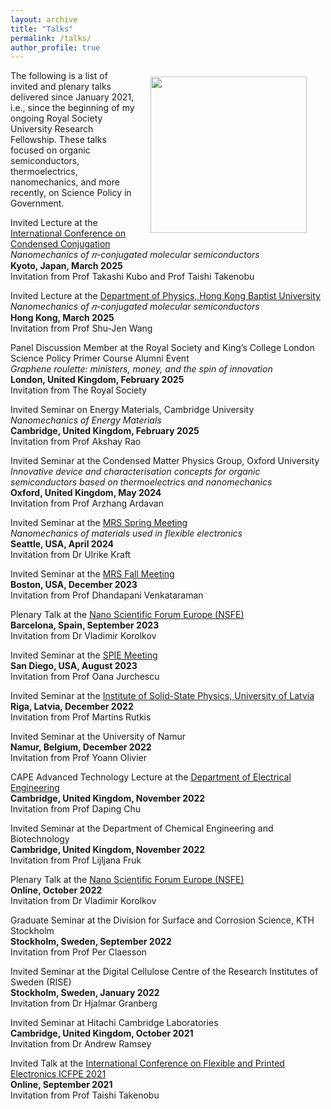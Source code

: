```yaml
---
layout: archive
title: "Talks"
permalink: /talks/
author_profile: true
---
```



<img align = "right" src="https://deepak-venkateshvaran.github.io/portfolio/images/1P9A4270.jpg" width="250" style="padding-right: 30px; padding-left: 20px; padding-bottom: 20px; padding-top: 10px;">

The following is a list of invited and plenary talks delivered since January 2021, i.e., since the beginning of my ongoing Royal Society University Research Fellowship. These talks focused on organic semiconductors, thermoelectrics, nanomechanics, and more recently, on Science Policy in Government.

Invited Lecture at the [International Conference on Condensed Conjugation](https://x-con.jp/activity/event/international-conference-on-condensed-conjugation) <br /> _Nanomechanics of 𝜋-conjugated molecular semiconductors_ <br /> **Kyoto, Japan, March 2025** <br /> Invitation from Prof Takashi Kubo and Prof Taishi Takenobu

Invited Lecture at the [Department of Physics, Hong Kong Baptist University](https://physics.hkbu.edu.hk/news/physics-seminar-nanomechanics-of-p-conjugated-molecular-semiconductors) <br /> _Nanomechanics of 𝜋-conjugated molecular semiconductors_ <br /> **Hong Kong, March 2025** <br /> Invitation from Prof Shu-Jen Wang

Panel Discussion Member at the Royal Society and King’s College London Science Policy Primer Course Alumni Event <br /> _Graphene roulette: ministers, money, and the spin of innovation_ <br /> **London, United Kingdom, February 2025** <br /> Invitation from The Royal Society

Invited Seminar on Energy Materials, Cambridge University <br /> _Nanomechanics of Energy Materials_ <br /> **Cambridge, United Kingdom, February 2025** <br /> Invitation from Prof Akshay Rao

Invited Seminar at the Condensed Matter Physics Group, Oxford University <br /> _Innovative device and characterisation concepts for organic semiconductors based on thermoelectrics and nanomechanics_ <br /> **Oxford, United Kingdom, May 2024** <br /> Invitation from Prof Arzhang Ardavan

Invited Seminar at the [MRS Spring Meeting](https://www.mrs.org/meetings-events/annual-meetings/archive/meeting/presentations/view/2024-mrs-spring-meeting/2024-mrs-spring-meeting-4006890) <br /> _Nanomechanics of materials used in flexible electronics_ <br />  **Seattle, USA, April 2024** <br /> Invitation from Dr Ulrike Kraft

Invited Seminar at the [MRS Fall Meeting](https://www.mrs.org/meetings-events/annual-meetings/archive/meeting/presentations/view/2023-mrs-fall-meeting/2023-mrs-fall-meeting-3963265) <br /> **Boston, USA, December 2023** <br /> Invitation from Prof Dhandapani Venkataraman

Plenary Talk at the [Nano Scientific Forum Europe (NSFE)](https://event.nanoscientific.org/eu/2023) <br /> **Barcelona, Spain, September 2023** <br /> Invitation from Dr Vladimir Korolkov

Invited Seminar at the [SPIE Meeting](https://www.spiedigitallibrary.org/conference-proceedings-of-spie/0/PC126620/Higher-eigen-mode-imaging-and-nanomechanics-of-flexible-electronic-materials/10.1117/12.2677326.short) <br /> **San Diego, USA, August 2023** <br /> Invitation from Prof Oana Jurchescu

Invited Seminar at the [Institute of Solid-State Physics, University of Latvia](https://www.cfi.lu.lv/en/events/day/event/e/nanomechanics-of-materials-used-in-flexible-electronics/) <br /> **Riga, Latvia, December 2022** <br /> Invitation from Prof Martins Rutkis

Invited Seminar at the University of Namur <br /> **Namur, Belgium, December 2022** <br /> Invitation from Prof Yoann Olivier

CAPE Advanced Technology Lecture at the [Department of Electrical Engineering](https://talks.cam.ac.uk/talk/index/193169) <br /> **Cambridge, United Kingdom, November 2022** <br /> Invitation from Prof Daping Chu

Invited Seminar at the Department of Chemical Engineering and Biotechnology <br /> **Cambridge, United Kingdom, November 2022** <br /> Invitation from Prof Lijljana Fruk

Plenary Talk at the [Nano Scientific Forum Europe (NSFE)](https://event.nanoscientific.org/eu/2022) <br />  **Online, October 2022** <br /> Invitation from Dr Vladimir Korolkov

Graduate Seminar at the Division for Surface and Corrosion Science, KTH Stockholm <br /> **Stockholm, Sweden, September 2022** <br /> Invitation from Prof Per Claesson

Invited Seminar at the Digital Cellulose Centre of the Research Institutes of Sweden (RISE) <br />  **Stockholm, Sweden, January 2022** <br /> Invitation from Dr Hjalmar Granberg

Invited Seminar at Hitachi Cambridge Laboratories <br /> **Cambridge, United Kingdom, October 2021** <br /> Invitation from Dr Andrew Ramsey

Invited Talk at the [International Conference on Flexible and Printed Electronics ICFPE 2021](https://www.eng.niigata-u.ac.jp/~icfpe/) <br />  **Online, September 2021** <br /> Invitation from Prof Taishi Takenobu
